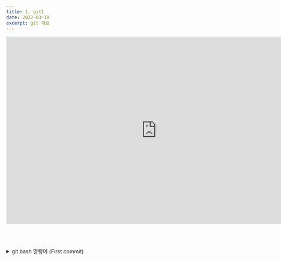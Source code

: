 ```yaml
---
title: 1. git1
date: 2022-03-10
excerpt: git 개요
---
```


<iframe width="800" height="500" src="https://www.youtube.com/embed/bNeSUfSix3Y" title="YouTube video player" frameborder="0" allow="accelerometer; autoplay; clipboard-write; encrypted-media; gyroscope; picture-in-picture" allowfullscreen></iframe>

<br><br>

<details markdown="1">
<summary>git bash 명령어 (First commit)</summary>

```bash
git clone [repository url]
git add .
git commit –m “First commit”
git push
```

</details>
